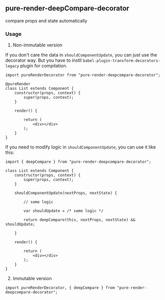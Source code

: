 ## pure-render-deepCompare-decorator

compare props and state automatically


### Usage

1. Non-immutable version

If you don't care the data in `shouldComponentUpdate`, you can just use the decorator way. But you have to instll `babel-plugin-transform-decorators-legacy` plugin for compilation.

```
import pureRenderDecorator from "pure-render-deepcompare-decorator";

@pureRender
class List extends Component {
	constructor(props, context) {
		super(props, context);
	}

	render() {

		return (
			<div></div>
		);
	}
}

```

If you need to modify logic in `shouldComponentUpdate`, you can use it like this:

```
import { deepCompare } from "pure-render-deepcompare-decorator";

class List extends Component {
	constructor(props, context) {
		super(props, context);
	}

	shouldComponentUpdate(nextProps, nextState) {

		// some logic

		var shouldUpdate = /* some logic */

		return deepCompare(this, nextProps, nextState) && shouldUpdate;

	}

	render() {

		return (
			<div></div>
		);
	}
}

```

2. Immutable version

```
import pureRenderDecorator, { deepCompare } from "pure-render-deepcompare-decorator";
```
